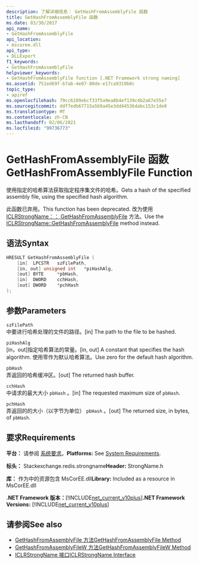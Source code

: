 ```yaml
---
description: 了解详细信息： GetHashFromAssemblyFile 函数
title: GetHashFromAssemblyFile 函数
ms.date: 03/30/2017
api_name:
- GetHashFromAssemblyFile
api_location:
- mscoree.dll
api_type:
- DLLExport
f1_keywords:
- GetHashFromAssemblyFile
helpviewer_keywords:
- GetHashFromAssemblyFile function [.NET Framework strong naming]
ms.assetid: 751ed69f-b7ab-4e07-80de-e17ca9319b0c
topic_type:
- apiref
ms.openlocfilehash: 79cc6289ebcf33f5a9ea8b4ef139c4b2a67e55e7
ms.sourcegitcommit: ddf7edb67715a5b9a45e3dd44536dabc153c1de0
ms.translationtype: MT
ms.contentlocale: zh-CN
ms.lasthandoff: 02/06/2021
ms.locfileid: "99736773"
---
```

# <a name="gethashfromassemblyfile-function"></a><span data-ttu-id="2645f-103">GetHashFromAssemblyFile 函数</span><span class="sxs-lookup"><span data-stu-id="2645f-103">GetHashFromAssemblyFile Function</span></span>

<span data-ttu-id="2645f-104">使用指定的哈希算法获取指定程序集文件的哈希。</span><span class="sxs-lookup"><span data-stu-id="2645f-104">Gets a hash of the specified assembly file, using the specified hash algorithm.</span></span>  
  
 <span data-ttu-id="2645f-105">此函数已弃用。</span><span class="sxs-lookup"><span data-stu-id="2645f-105">This function has been deprecated.</span></span> <span data-ttu-id="2645f-106">改为使用 [ICLRStrongName：： GetHashFromAssemblyFile](../hosting/iclrstrongname-gethashfromassemblyfile-method.md) 方法。</span><span class="sxs-lookup"><span data-stu-id="2645f-106">Use the [ICLRStrongName::GetHashFromAssemblyFile](../hosting/iclrstrongname-gethashfromassemblyfile-method.md) method instead.</span></span>  
  
## <a name="syntax"></a><span data-ttu-id="2645f-107">语法</span><span class="sxs-lookup"><span data-stu-id="2645f-107">Syntax</span></span>  
  
```cpp  
HRESULT GetHashFromAssemblyFile (  
    [in]  LPCSTR   szFilePath,  
    [in, out] unsigned int   *piHashAlg,  
    [out] BYTE     *pbHash,  
    [in]  DWORD    cchHash,  
    [out] DWORD    *pchHash  
);  
```  
  
## <a name="parameters"></a><span data-ttu-id="2645f-108">参数</span><span class="sxs-lookup"><span data-stu-id="2645f-108">Parameters</span></span>  

 `szFilePath`  
 <span data-ttu-id="2645f-109">中要进行哈希处理的文件的路径。</span><span class="sxs-lookup"><span data-stu-id="2645f-109">[in] The path to the file to be hashed.</span></span>  
  
 `piHashAlg`  
 <span data-ttu-id="2645f-110">[in，out]指定哈希算法的常量。</span><span class="sxs-lookup"><span data-stu-id="2645f-110">[in, out] A constant that specifies the hash algorithm.</span></span> <span data-ttu-id="2645f-111">使用零作为默认哈希算法。</span><span class="sxs-lookup"><span data-stu-id="2645f-111">Use zero for the default hash algorithm.</span></span>  
  
 `pbHash`  
 <span data-ttu-id="2645f-112">弄返回的哈希缓冲区。</span><span class="sxs-lookup"><span data-stu-id="2645f-112">[out] The returned hash buffer.</span></span>  
  
 `cchHash`  
 <span data-ttu-id="2645f-113">中请求的最大大小 `pbHash` 。</span><span class="sxs-lookup"><span data-stu-id="2645f-113">[in] The requested maximum size of `pbHash`.</span></span>  
  
 `pchHash`  
 <span data-ttu-id="2645f-114">弄返回的的大小（以字节为单位） `pbHash` 。</span><span class="sxs-lookup"><span data-stu-id="2645f-114">[out] The returned size, in bytes, of `pbHash`.</span></span>  
  
## <a name="requirements"></a><span data-ttu-id="2645f-115">要求</span><span class="sxs-lookup"><span data-stu-id="2645f-115">Requirements</span></span>  

 <span data-ttu-id="2645f-116">**平台：** 请参阅 [系统要求](../../get-started/system-requirements.md)。</span><span class="sxs-lookup"><span data-stu-id="2645f-116">**Platforms:** See [System Requirements](../../get-started/system-requirements.md).</span></span>  
  
 <span data-ttu-id="2645f-117">**标头：** Stackexchange.redis.strongname</span><span class="sxs-lookup"><span data-stu-id="2645f-117">**Header:** StrongName.h</span></span>  
  
 <span data-ttu-id="2645f-118">**库：** 作为中的资源包含 MsCorEE.dll</span><span class="sxs-lookup"><span data-stu-id="2645f-118">**Library:** Included as a resource in MsCorEE.dll</span></span>  
  
 <span data-ttu-id="2645f-119">**.NET Framework 版本：**[!INCLUDE[net_current_v10plus](../../../../includes/net-current-v10plus-md.md)]</span><span class="sxs-lookup"><span data-stu-id="2645f-119">**.NET Framework Versions:** [!INCLUDE[net_current_v10plus](../../../../includes/net-current-v10plus-md.md)]</span></span>  
  
## <a name="see-also"></a><span data-ttu-id="2645f-120">请参阅</span><span class="sxs-lookup"><span data-stu-id="2645f-120">See also</span></span>

- [<span data-ttu-id="2645f-121">GetHashFromAssemblyFile 方法</span><span class="sxs-lookup"><span data-stu-id="2645f-121">GetHashFromAssemblyFile Method</span></span>](../hosting/iclrstrongname-gethashfromassemblyfile-method.md)
- [<span data-ttu-id="2645f-122">GetHashFromAssemblyFileW 方法</span><span class="sxs-lookup"><span data-stu-id="2645f-122">GetHashFromAssemblyFileW Method</span></span>](../hosting/iclrstrongname-gethashfromassemblyfilew-method.md)
- [<span data-ttu-id="2645f-123">ICLRStrongName 接口</span><span class="sxs-lookup"><span data-stu-id="2645f-123">ICLRStrongName Interface</span></span>](../hosting/iclrstrongname-interface.md)
